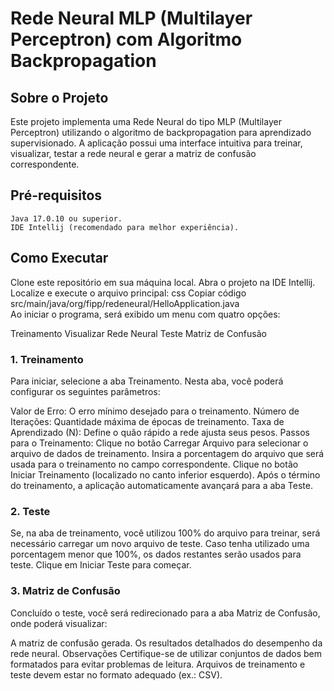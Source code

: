 # Rede Neural MLP (Multilayer Perceptron) com Algoritmo Backpropagation
## Sobre o Projeto
Este projeto implementa uma Rede Neural do tipo MLP (Multilayer Perceptron) utilizando o algoritmo de backpropagation para aprendizado supervisionado. A aplicação possui uma interface intuitiva para treinar, visualizar, testar a rede neural e gerar a matriz de confusão correspondente.

## Pré-requisitos
    Java 17.0.10 ou superior.
    IDE Intellij (recomendado para melhor experiência).
## Como Executar
Clone este repositório em sua máquina local.
Abra o projeto na IDE Intellij.
Localize e execute o arquivo principal:
css
Copiar código
src/main/java/org/fipp/redeneural/HelloApplication.java  
Ao iniciar o programa, será exibido um menu com quatro opções:

Treinamento
Visualizar Rede Neural
Teste
Matriz de Confusão
### 1. Treinamento
Para iniciar, selecione a aba Treinamento. Nesta aba, você poderá configurar os seguintes parâmetros:

Valor de Erro: O erro mínimo desejado para o treinamento.
Número de Iterações: Quantidade máxima de épocas de treinamento.
Taxa de Aprendizado (N): Define o quão rápido a rede ajusta seus pesos.
Passos para o Treinamento:
Clique no botão Carregar Arquivo para selecionar o arquivo de dados de treinamento.
Insira a porcentagem do arquivo que será usada para o treinamento no campo correspondente.
Clique no botão Iniciar Treinamento (localizado no canto inferior esquerdo).
Após o término do treinamento, a aplicação automaticamente avançará para a aba Teste.

### 2. Teste
Se, na aba de treinamento, você utilizou 100% do arquivo para treinar, será necessário carregar um novo arquivo de teste.
Caso tenha utilizado uma porcentagem menor que 100%, os dados restantes serão usados para teste.
Clique em Iniciar Teste para começar.

### 3. Matriz de Confusão
Concluído o teste, você será redirecionado para a aba Matriz de Confusão, onde poderá visualizar:

A matriz de confusão gerada.
Os resultados detalhados do desempenho da rede neural.
Observações
Certifique-se de utilizar conjuntos de dados bem formatados para evitar problemas de leitura.
Arquivos de treinamento e teste devem estar no formato adequado (ex.: CSV).